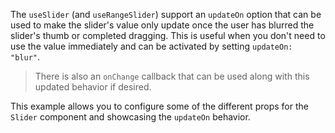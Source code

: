 The `useSlider` (and `useRangeSlider`) support an `updateOn` option that can be
used to make the slider's value only update once the user has blurred the
slider's thumb or completed dragging. This is useful when you don't need to use
the value immediately and can be activated by setting `updateOn: "blur"`.

> There is also an `onChange` callback that can be used along with this updated
> behavior if desired.

This example allows you to configure some of the different props for the
`Slider` component and showcasing the `updateOn` behavior.
